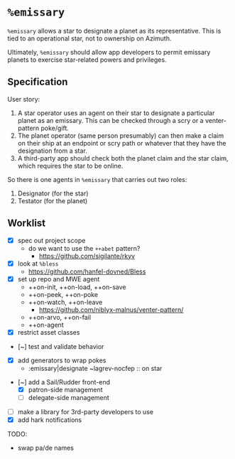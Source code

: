 #   `%emissary`

`%emissary` allows a star to designate a planet as its representative.  This is tied to an operational star, not to ownership on Azimuth.

Ultimately, `%emissary` should allow app developers to permit emissary planets to exercise star-related powers and privileges.

##  Specification

User story:

1. A star operator uses an agent on their star to designate a particular planet as an emissary.  This can be checked through a scry or a venter-pattern poke/gift.
2. The planet operator (same person presumably) can then make a claim on their ship at an endpoint or scry path or whatever that they have the designation from a star.
3. A third-party app should check both the planet claim and the star claim, which requires the star to be online.

So there is one agents in `%emissary` that carries out two roles:

1. Designator (for the star)
2. Testator (for the planet)


##  Worklist

- [x] spec out project scope
  - do we want to use the `++abet` pattern?
    - https://github.com/sigilante/rkyv
- [x] look at `%bless`
  - https://github.com/hanfel-dovned/Bless
- [x] set up repo and MWE agent
  - ++on-init, ++on-load, ++on-save
  - ++on-peek, ++on-poke
  - ++on-watch, ++on-leave
    - https://github.com/niblyx-malnus/venter-pattern/
  - ++on-arvo, ++on-fail
  - ++on-agent
- [x] restrict asset classes
- [~] test and validate behavior
- [x] add generators to wrap pokes
  - :emissary|designate ~lagrev-nocfep   :: on star
- [~] add a Sail/Rudder front-end
  - [x] patron-side management
  - [ ] delegate-side management
- [ ] make a library for 3rd-party developers to use
- [x] add hark notifications

TODO:

- swap pa/de names

